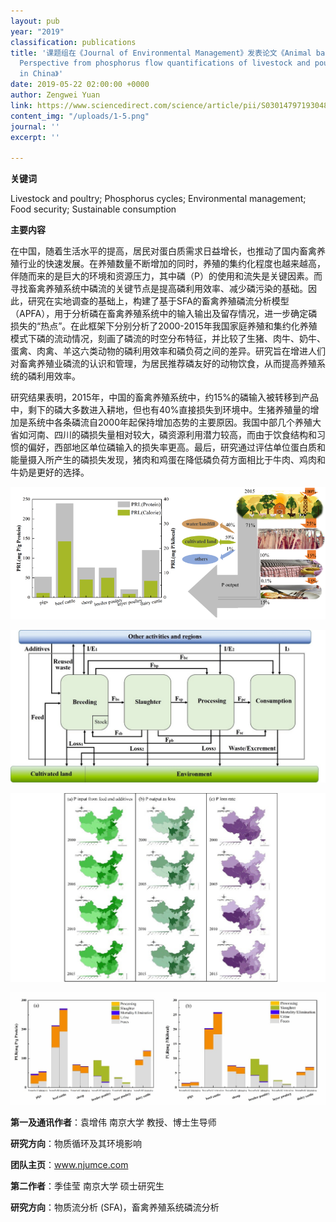 ```yaml
---
layout: pub
year: "2019"
classification: publications
title: '课题组在《Journal of Environmental Management》发表论文《Animal based diets and Environment:
  Perspective from phosphorus flow quantifications of livestock and poultry raising
  in China》'
date: 2019-05-22 02:00:00 +0000
author: Zengwei Yuan
link: https://www.sciencedirect.com/science/article/pii/S0301479719304852?dgcid=author
content_img: "/uploads/1-5.png"
journal: ''
excerpt: ''

---
```

**关键词**

Livestock and poultry; Phosphorus cycles; Environmental management; Food security; Sustainable consumption

**主要内容**

在中国，随着生活水平的提高，居民对蛋白质需求日益增长，也推动了国内畜禽养殖行业的快速发展。在养殖数量不断增加的同时，养殖的集约化程度也越来越高，伴随而来的是巨大的环境和资源压力，其中磷（P）的使用和流失是关键因素。而寻找畜禽养殖系统中磷流的关键节点是提高磷利用效率、减少磷污染的基础。因此，研究在实地调查的基础上，构建了基于SFA的畜禽养殖磷流分析模型（APFA），用于分析磷在畜禽养殖系统中的输入输出及留存情况，进一步确定磷损失的“热点”。在此框架下分别分析了2000-2015年我国家庭养殖和集约化养殖模式下磷的流动情况，刻画了磷流的时空分布特征，并比较了生猪、肉牛、奶牛、蛋禽、肉禽、羊这六类动物的磷利用效率和磷负荷之间的差异。研究旨在增进人们对畜禽养殖业磷流的认识和管理，为居民推荐磷友好的动物饮食，从而提高养殖系统的磷利用效率。

研究结果表明，2015年，中国的畜禽养殖系统中，约15%的磷输入被转移到产品中，剩下的磷大多数进入耕地，但也有40%直接损失到环境中。生猪养殖量的增加是系统中各条磷流自2000年起保持增加态势的主要原因。我国中部几个养殖大省如河南、四川的磷损失量相对较大，磷资源利用潜力较高，而由于饮食结构和习惯的偏好，西部地区单位磷输入的损失率更高。最后，研究通过评估单位蛋白质和能量摄入所产生的磷损失发现，猪肉和鸡蛋在降低磷负荷方面相比于牛肉、鸡肉和牛奶是更好的选择。

![](/uploads/1-6.png "graphical abstract")

![](/uploads/2-3.jpg "The animal raising phosphorus flows analysis (APFA) model")

![](/uploads/3.jpg "Distribution of P inputsfrom feedstuff and additives (a), P output as loss (b),   and P loss rate (c) in 2015")

![](/uploads/4.jpg "PLR for each livestock andpoultry in the household raising and the intensive raising.   PLR (Protein) (a),and PLR (Calorie) (b)")

**第一及通讯作者**：袁增伟 南京大学 教授、博士生导师

**研究方向**：物质循环及其环境影响

**团队主页**：www.njumce.com

**第二作者**：季佳莹 南京大学 硕士研究生

**研究方向**：物质流分析 (SFA)，畜禽养殖系统磷流分析